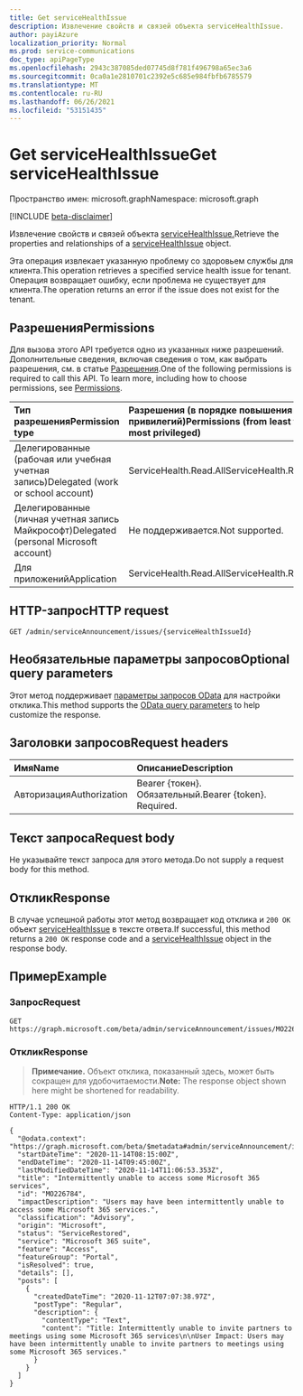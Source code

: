 ```yaml
---
title: Get serviceHealthIssue
description: Извлечение свойств и связей объекта serviceHealthIssue.
author: payiAzure
localization_priority: Normal
ms.prod: service-communications
doc_type: apiPageType
ms.openlocfilehash: 2943c387085ded07745d8f781f496798a65ec3a6
ms.sourcegitcommit: 0ca0a1e2810701c2392e5c685e984fbfb6785579
ms.translationtype: MT
ms.contentlocale: ru-RU
ms.lasthandoff: 06/26/2021
ms.locfileid: "53151435"
---
```

# <a name="get-servicehealthissue"></a><span data-ttu-id="26aa0-103">Get serviceHealthIssue</span><span class="sxs-lookup"><span data-stu-id="26aa0-103">Get serviceHealthIssue</span></span>
<span data-ttu-id="26aa0-104">Пространство имен: microsoft.graph</span><span class="sxs-lookup"><span data-stu-id="26aa0-104">Namespace: microsoft.graph</span></span>

[!INCLUDE [beta-disclaimer](../../includes/beta-disclaimer.md)]

<span data-ttu-id="26aa0-105">Извлечение свойств и связей объекта [serviceHealthIssue.](../resources/servicehealthissue.md)</span><span class="sxs-lookup"><span data-stu-id="26aa0-105">Retrieve the properties and relationships of a [serviceHealthIssue](../resources/servicehealthissue.md) object.</span></span>

<span data-ttu-id="26aa0-106">Эта операция извлекает указанную проблему со здоровьем службы для клиента.</span><span class="sxs-lookup"><span data-stu-id="26aa0-106">This operation retrieves a specified service health issue for tenant.</span></span> <span data-ttu-id="26aa0-107">Операция возвращает ошибку, если проблема не существует для клиента.</span><span class="sxs-lookup"><span data-stu-id="26aa0-107">The operation returns an error if the issue does not exist for the tenant.</span></span>

## <a name="permissions"></a><span data-ttu-id="26aa0-108">Разрешения</span><span class="sxs-lookup"><span data-stu-id="26aa0-108">Permissions</span></span>
<span data-ttu-id="26aa0-p102">Для вызова этого API требуется одно из указанных ниже разрешений. Дополнительные сведения, включая сведения о том, как выбрать разрешения, см. в статье [Разрешения](/graph/permissions-reference).</span><span class="sxs-lookup"><span data-stu-id="26aa0-p102">One of the following permissions is required to call this API. To learn more, including how to choose permissions, see [Permissions](/graph/permissions-reference).</span></span>

|<span data-ttu-id="26aa0-111">Тип разрешения</span><span class="sxs-lookup"><span data-stu-id="26aa0-111">Permission type</span></span>|<span data-ttu-id="26aa0-112">Разрешения (в порядке повышения привилегий)</span><span class="sxs-lookup"><span data-stu-id="26aa0-112">Permissions (from least to most privileged)</span></span>|
|:---|:---|
|<span data-ttu-id="26aa0-113">Делегированные (рабочая или учебная учетная запись)</span><span class="sxs-lookup"><span data-stu-id="26aa0-113">Delegated (work or school account)</span></span>|<span data-ttu-id="26aa0-114">ServiceHealth.Read.All</span><span class="sxs-lookup"><span data-stu-id="26aa0-114">ServiceHealth.Read.All</span></span>|
|<span data-ttu-id="26aa0-115">Делегированные (личная учетная запись Майкрософт)</span><span class="sxs-lookup"><span data-stu-id="26aa0-115">Delegated (personal Microsoft account)</span></span>|<span data-ttu-id="26aa0-116">Не поддерживается.</span><span class="sxs-lookup"><span data-stu-id="26aa0-116">Not supported.</span></span>|
|<span data-ttu-id="26aa0-117">Для приложений</span><span class="sxs-lookup"><span data-stu-id="26aa0-117">Application</span></span>|<span data-ttu-id="26aa0-118">ServiceHealth.Read.All</span><span class="sxs-lookup"><span data-stu-id="26aa0-118">ServiceHealth.Read.All</span></span>|

## <a name="http-request"></a><span data-ttu-id="26aa0-119">HTTP-запрос</span><span class="sxs-lookup"><span data-stu-id="26aa0-119">HTTP request</span></span>

<!-- {
  "blockType": "ignored"
}
-->
``` http
GET /admin/serviceAnnouncement/issues/{serviceHealthIssueId}
```

## <a name="optional-query-parameters"></a><span data-ttu-id="26aa0-120">Необязательные параметры запросов</span><span class="sxs-lookup"><span data-stu-id="26aa0-120">Optional query parameters</span></span>
<span data-ttu-id="26aa0-121">Этот метод поддерживает [параметры запросов OData](/graph/query-parameters) для настройки отклика.</span><span class="sxs-lookup"><span data-stu-id="26aa0-121">This method supports the [OData query parameters](/graph/query-parameters) to help customize the response.</span></span>

## <a name="request-headers"></a><span data-ttu-id="26aa0-122">Заголовки запросов</span><span class="sxs-lookup"><span data-stu-id="26aa0-122">Request headers</span></span>
|<span data-ttu-id="26aa0-123">Имя</span><span class="sxs-lookup"><span data-stu-id="26aa0-123">Name</span></span>|<span data-ttu-id="26aa0-124">Описание</span><span class="sxs-lookup"><span data-stu-id="26aa0-124">Description</span></span>|
|:---|:---|
|<span data-ttu-id="26aa0-125">Авторизация</span><span class="sxs-lookup"><span data-stu-id="26aa0-125">Authorization</span></span>|<span data-ttu-id="26aa0-p103">Bearer {токен}. Обязательный.</span><span class="sxs-lookup"><span data-stu-id="26aa0-p103">Bearer {token}. Required.</span></span>|

## <a name="request-body"></a><span data-ttu-id="26aa0-128">Текст запроса</span><span class="sxs-lookup"><span data-stu-id="26aa0-128">Request body</span></span>
<span data-ttu-id="26aa0-129">Не указывайте текст запроса для этого метода.</span><span class="sxs-lookup"><span data-stu-id="26aa0-129">Do not supply a request body for this method.</span></span>

## <a name="response"></a><span data-ttu-id="26aa0-130">Отклик</span><span class="sxs-lookup"><span data-stu-id="26aa0-130">Response</span></span>

<span data-ttu-id="26aa0-131">В случае успешной работы этот метод возвращает код отклика и `200 OK` объект [serviceHealthIssue](../resources/servicehealthissue.md) в тексте ответа.</span><span class="sxs-lookup"><span data-stu-id="26aa0-131">If successful, this method returns a `200 OK` response code and a [serviceHealthIssue](../resources/servicehealthissue.md) object in the response body.</span></span>

## <a name="example"></a><span data-ttu-id="26aa0-132">Пример</span><span class="sxs-lookup"><span data-stu-id="26aa0-132">Example</span></span>

### <a name="request"></a><span data-ttu-id="26aa0-133">Запрос</span><span class="sxs-lookup"><span data-stu-id="26aa0-133">Request</span></span>
<!-- {
  "blockType": "request",
  "sampleKeys": ["MO226784"],
  "name": "get_servicehealthissue"
}
-->
``` http
GET https://graph.microsoft.com/beta/admin/serviceAnnouncement/issues/MO226784
```


### <a name="response"></a><span data-ttu-id="26aa0-134">Отклик</span><span class="sxs-lookup"><span data-stu-id="26aa0-134">Response</span></span>
><span data-ttu-id="26aa0-135">**Примечание.** Объект отклика, показанный здесь, может быть сокращен для удобочитаемости.</span><span class="sxs-lookup"><span data-stu-id="26aa0-135">**Note:** The response object shown here might be shortened for readability.</span></span>
<!-- {
  "blockType": "response",
  "truncated": true,
  "@odata.type": "microsoft.graph.serviceHealthIssue"
}
-->
``` http
HTTP/1.1 200 OK
Content-Type: application/json

{
  "@odata.context": "https://graph.microsoft.com/beta/$metadata#admin/serviceAnnouncement/issues/$entity",
  "startDateTime": "2020-11-14T08:15:00Z",
  "endDateTime": "2020-11-14T09:45:00Z",
  "lastModifiedDateTime": "2020-11-14T11:06:53.353Z",
  "title": "Intermittently unable to access some Microsoft 365 services",
  "id": "MO226784",
  "impactDescription": "Users may have been intermittently unable to access some Microsoft 365 services.",
  "classification": "Advisory",
  "origin": "Microsoft",
  "status": "ServiceRestored",
  "service": "Microsoft 365 suite",
  "feature": "Access",
  "featureGroup": "Portal",
  "isResolved": true,
  "details": [],
  "posts": [
    {
      "createdDateTime": "2020-11-12T07:07:38.97Z",
      "postType": "Regular",
      "description": {
        "contentType": "Text",
        "content": "Title: Intermittently unable to invite partners to meetings using some Microsoft 365 services\n\nUser Impact: Users may have been intermittently unable to invite partners to meetings using some Microsoft 365 services."
      }
    }
  ]
}
```

